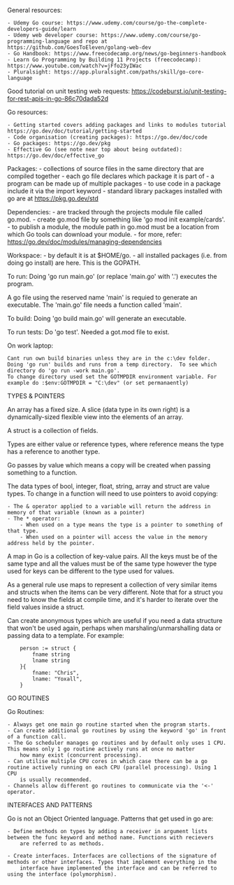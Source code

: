 
General resources:

    - Udemy Go course: https://www.udemy.com/course/go-the-complete-developers-guide/learn
    - Udemy web developer course: https://www.udemy.com/course/go-programming-language and repo at https://github.com/GoesToEleven/golang-web-dev
    - Go Handbook: https://www.freecodecamp.org/news/go-beginners-handbook
    - Learn Go Programming by Building 11 Projects (freecodecamp): https://www.youtube.com/watch?v=jFfo23yIWac
    - Pluralsight: https://app.pluralsight.com/paths/skill/go-core-language


Good tutorial on unit testing web requests: https://codeburst.io/unit-testing-for-rest-apis-in-go-86c70dada52d


Go resources:

    - Getting started covers adding packages and links to modules tutorial https://go.dev/doc/tutorial/getting-started
    - Code organisation (creating packages): https://go.dev/doc/code
    - Go packages: https://go.dev/pkg
    - Effective Go (see note near top about being outdated): https://go.dev/doc/effective_go


Packages:
    - collections of source files in the same directory that are compiled together
    - each go file declares which package it is part of
    - a program can be made up of multiple packages
    - to use code in a package include it via the import keyword
    - standard library packages installed with go are at https://pkg.go.dev/std


Dependencies:
    - are tracked through the projects module file called go.mod.
    - create go.mod file by something like 'go mod init example/cards'.
    - to publish a module, the module path in go.mod must be a location from which Go tools can download your module. 
    - for more, refer: https://go.dev/doc/modules/managing-dependencies


Workspace:
    - by default it is at $HOME/go.
    - all installed packages (i.e. from doing go install) are here. This is the GOPATH.





To run: Doing 'go run main.go' (or replace 'main.go' with '.') executes the program.

A go file using the reserved name 'main' is requied to generate an executable. The 'main.go' file needs a function called 'main'.

To build: Doing 'go build main.go' will generate an executable.

To run tests: Do 'go test'. Needed a got.mod file to exist.

On work laptop:

    Cant run own build binaries unless they are in the c:\dev folder.
    Doing 'go run' builds and runs from a temp directory.  To see which directory do 'go run -work main.go'.
    To change directory used set the GOTMPDIR environment variable. For example do :$env:GOTMPDIR = "C:\dev" (or set permanaently)


TYPES & POINTERS

An array has a fixed size. A slice (data type in its own right) is a dynamically-sized flexible view into the elements of an array. 

A struct is a collection of fields.

Types are either value or reference types, where reference means the type has a reference to another type.

Go passes by value which means a copy will be created when passing something to a function.

The data types of bool, integer, float, string, array and struct are value types. To change in a function will need to use pointers to avoid copying:

    - The & operator applied to a variable will return the address in memory of that variable (known as a pointer)
    - The * operator:
        - When used on a type means the type is a pointer to something of that type.
        - When used on a pointer will access the value in the memory address held by the pointer.

A map in Go is a collection of key-value pairs. All the keys must be of the same type and all the values must be of the same type however the type
used for keys can be different to the type used for values.

As a general rule use maps to represent a collection of very similar items and structs when the items can be very different. Note that for 
a struct you need to know the fields at compile time, and it's harder to iterate over the field values inside a struct.

Can create anonymous types which are useful if you need a data structure that won't be used again, perhaps when marshaling/unmarshalling data or
passing data to a template. For example:

        person := struct {
            fname string
            lname string
        }{
            fname: "Chris",
            lname: "Yoxall",
        }


GO ROUTINES

Go Routines:

    - Always get one main go routine started when the program starts.
    - Can create additional go routines by using the keyword 'go' in front of a function call.
    - The Go scheduler manages go routines and by default only uses 1 CPU. This means only 1 go routine actively runs at once no matter
        how many exist (concurrent processing).
    - Can utilise multiple CPU cores in which case there can be a go routine actively running on each CPU (parallel processing). Using 1 CPU
        is usually recommended.
    - Channels allow different go routines to communicate via the '<-' operator.



INTERFACES AND PATTERNS

Go is not an Object Oriented language. Patterns that get used in go are:

    - Define methods on types by adding a receiver in argument lists between the func keyword and method name. Functions with recievers 
        are referred to as methods.

    - Create interfaces. Interfaces are collections of the signature of methods or other interfaces. Types that implement everything in the
        interface have implemented the interface and can be referred to using the interface (polymorphism).

